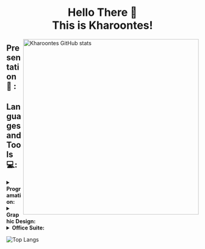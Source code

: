 <!-- Inicio -->
### <h1 align="center"> Hello There 👋 </br> This is Kharoontes! </h1>

<p> <!-- GitHub README Stats -->
  <a href="https://gitstats.me/Kharoontes" target="_blank">
    <img width="460" height="auto" align="right" alt="Kharoontes GitHub stats" 
         src="https://github-readme-stats.vercel.app/api?username=Kharoontes&theme=midnight-purple&show_icons=true&count_private=true&include_all_commits=true"><a/>

## Presentation 🤝 : 

 <!-- Categorias -->
  
 ## Languages and Tools 💻:

<details> 
  </br>
      <summary><b>Programation:</b></summary>

![Java-BLACK](https://user-images.githubusercontent.com/36416017/169661383-ce0ec13e-7696-4b4f-b590-9c98be4c8e5c.svg)
![Html-BLACK](https://user-images.githubusercontent.com/36416017/169661385-365c0184-b208-4219-b69b-c2789fcc8c74.svg)
![CSS-BLACK](https://user-images.githubusercontent.com/36416017/169661315-df7ed060-0d9d-4bf2-b200-f0e43caf420f.svg)
![JS-BLACK](https://user-images.githubusercontent.com/36416017/169661499-9cd55177-bc1c-4a68-8b90-48f892386dc4.svg)
![Angular-BLACK](https://user-images.githubusercontent.com/36416017/169662504-2d1753a3-0e10-41a8-99a6-598997a0ade9.svg)
![Git-BLACK](https://user-images.githubusercontent.com/36416017/169662533-788b14cd-4760-42d5-a0f1-b59a82f5be07.svg)
![VSCode-BLACK](https://user-images.githubusercontent.com/36416017/169662560-385476cb-c4dc-491d-b52f-c71549a07a12.svg)


   
</details>
  
   <details> 
  </br>
      <summary><b>Graphic Design:</b></summary>

  ![Photoshop-BLACK (1)](https://user-images.githubusercontent.com/36416017/169662792-fae2e1b4-cbe5-4faa-826d-71cc42e34996.svg)
  ![Illustrator-BLACK](https://user-images.githubusercontent.com/36416017/169662725-d20c254f-854e-4bde-8bc1-8a7a1bef67d6.svg)
  ![After Effects-BLACK](https://user-images.githubusercontent.com/36416017/169662755-922b8c63-e5ef-4edf-9211-65ad5b327394.svg)

   </details>
   
   <details> 
  </br>
      <summary><b>Office Suite:</b></summary>

 

   </details>


![Top Langs](https://github-readme-stats.vercel.app/api/top-langs/?username=kharoontes&hide=TeX&layout=compact&theme=midnight-purple)




    


    

